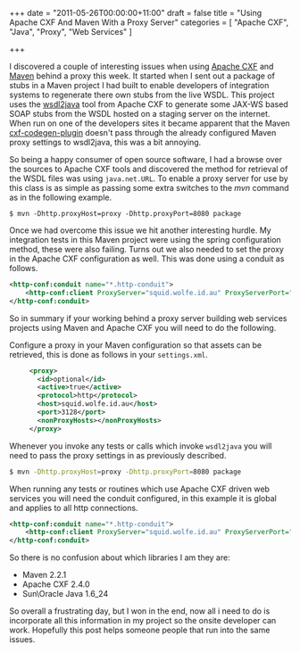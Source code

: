 +++
date = "2011-05-26T00:00:00+11:00"
draft = false
title = "Using Apache CXF And Maven With a Proxy Server"
categories = [ "Apache CXF", "Java", "Proxy", "Web Services" ]

+++

I discovered a couple of interesting issues when using [Apache CXF](http://cxf.apache.org) and [Maven](http://maven.apache.org) behind a proxy this week. It started when I sent out a package of stubs in a Maven project I had built to enable developers of integration systems to regenerate there own stubs from the live WSDL. This project uses the [wsdl2java](http://cxf.apache.org/docs/wsdl-to-java.html) tool from Apache CXF to generate some JAX-WS based SOAP stubs from the WSDL hosted on a staging server on the internet. When run on one of the developers sites it became apparent that the Maven [cxf-codegen-plugin](http://cxf.apache.org/docs/maven-cxf-codegen-plugin-wsdl-to-java.html) doesn't pass through the already configured Maven proxy settings to wsdl2java, this was a bit annoying.


So being a happy consumer of open source software, I had a browse over the sources to Apache CXF tools and discovered the method for retrieval of the WSDL files was using `java.net.URL`. To enable a proxy server for use by this class is as simple as passing some extra switches to the _mvn_ command as in the following example.

```
$ mvn -Dhttp.proxyHost=proxy -Dhttp.proxyPort=8080 package
```

Once we had overcome this issue we hit another interesting hurdle. My integration tests in this Maven project were using the spring configuration method, these were also failing. Turns out we also needed to set the proxy in the Apache CXF configuration as well. This was done using a conduit as follows.

```xml
<http-conf:conduit name="*.http-conduit">
    <http-conf:client ProxyServer="squid.wolfe.id.au" ProxyServerPort="3128"/>
</http-conf:conduit>
```

So in summary if your working behind a proxy server building web services projects using Maven and Apache CXF you will need to do the following.

Configure a proxy in your Maven configuration so that assets can be retrieved, this is done as follows in your `settings.xml`.

```xml
     <proxy>
       <id>optional</id>
       <active>true</active>
       <protocol>http</protocol>
       <host>squid.wolfe.id.au</host>
       <port>3128</port>
       <nonProxyHosts></nonProxyHosts>
     </proxy>
```

Whenever you invoke any tests or calls which invoke `wsdl2java` you will need to pass the proxy settings in as previously described.

```bash
$ mvn -Dhttp.proxyHost=proxy -Dhttp.proxyPort=8080 package
```

When running any tests or routines which use Apache CXF driven web services you will need the conduit configured, in this example it is global and applies to all http connections.

```xml
<http-conf:conduit name="*.http-conduit">
    <http-conf:client ProxyServer="squid.wolfe.id.au" ProxyServerPort="3128"/>
</http-conf:conduit>
```

So there is no confusion about which libraries I am they are:
* Maven 2.2.1
* Apache CXF 2.4.0
* Sun\Oracle Java 1.6_24

So overall a frustrating day, but I won in the end, now all i need to do is incorporate all this information in my project so the onsite developer can work. Hopefully this post helps someone people that run into the same issues.
